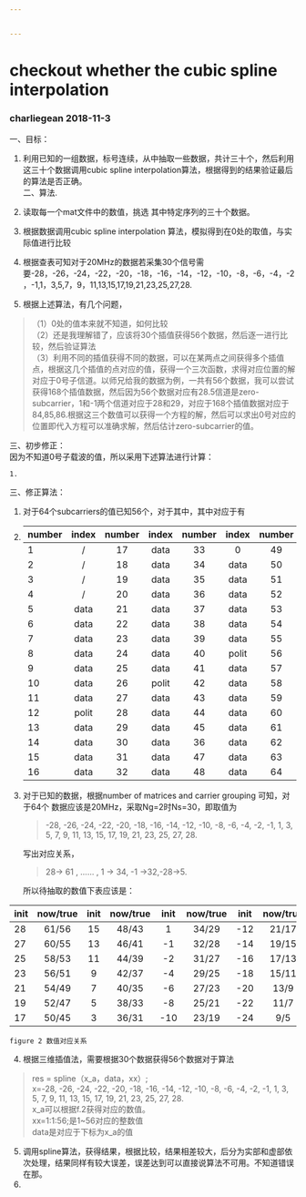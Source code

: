 ```yaml
---


---
```


<h1 id="checkout-whether-the-cubic-spline-interpolation">checkout whether the cubic spline interpolation</h1>
<h3 id="charliegean--2018-11-3">charliegean  2018-11-3</h3>
<p>一、目标：</p>
<ol>
<li>
<p>利用已知的一组数据，标号连续，从中抽取一些数据，共计三十个，然后利用这三十个数据调用cubic spline interpolation算法，根据得到的结果验证最后的算法是否正确。<br>
二、算法.</p>
</li>
<li>
<p>读取每一个mat文件中的数值，挑选 其中特定序列的三十个数据。</p>
</li>
<li>
<p>根据数据调用cubic spline interpolation 算法，模拟得到在0处的取值，与实际值进行比较</p>
</li>
<li>
<p>根据查表可知对于20MHz的数据若采集30个信号需要-28，-26，-24，-22，-20，-18，-16，-14，-12，-10，-8，-6，-4，-2，-1,1，3,5,7，9，11,13,15,17,19,21,23,25,27,28.</p>
</li>
<li>
<p>根据上述算法，有几个问题，</p>
</li>
</ol>
<blockquote>
<p>（1）0处的值本来就不知道，如何比较<br>
（2）还是我理解错了，应该将30个插值获得56个数据，然后逐一进行比较，然后验证算法<br>
（3）利用不同的插值获得不同的数据，可以在某两点之间获得多个插值点，根据这几个插值的点对应的值，获得一个三次函数，求得对应位置的解对应于0号子信道。以师兄给我的数据为例，一共有56个数据，我可以尝试获得168个插值数据，然后因为56个数据对应有28.5信道是zero-subcarrier，1和-1两个信道对应于28和29，对应于168个插值数据对应于84,85,86.根据这三个数值可以获得一个方程的解，然后可以求出0号对应的位置即代入方程可以准确求解，然后估计zero-subcarrier的值。</p>
</blockquote>
<p>三、初步修正：<br>
因为不知道0号子载波的值，所以采用下述算法进行计算：</p>
<pre><code>1. 
</code></pre>
<p>三、修正算法：</p>
<ol>
<li>
<p>对于64个subcarriers的值已知56个，对于其中，其中对应于有</p>
</li>
<li>

<table>
<thead>
<tr>
<th>number</th>
<th align="center">index</th>
<th align="center">number</th>
<th align="center">index</th>
<th align="center">number</th>
<th align="center">index</th>
<th align="center">number</th>
<th align="right">index</th>
</tr>
</thead>
<tbody>
<tr>
<td>1</td>
<td align="center">/</td>
<td align="center">17</td>
<td align="center">data</td>
<td align="center">33</td>
<td align="center">0</td>
<td align="center">49</td>
<td align="right">data</td>
</tr>
<tr>
<td>2</td>
<td align="center">/</td>
<td align="center">18</td>
<td align="center">data</td>
<td align="center">34</td>
<td align="center">data</td>
<td align="center">50</td>
<td align="right">data</td>
</tr>
<tr>
<td>3</td>
<td align="center">/</td>
<td align="center">19</td>
<td align="center">data</td>
<td align="center">35</td>
<td align="center">data</td>
<td align="center">51</td>
<td align="right">data</td>
</tr>
<tr>
<td>4</td>
<td align="center">/</td>
<td align="center">20</td>
<td align="center">data</td>
<td align="center">36</td>
<td align="center">data</td>
<td align="center">52</td>
<td align="right">data</td>
</tr>
<tr>
<td>5</td>
<td align="center">data</td>
<td align="center">21</td>
<td align="center">data</td>
<td align="center">37</td>
<td align="center">data</td>
<td align="center">53</td>
<td align="right">data</td>
</tr>
<tr>
<td>6</td>
<td align="center">data</td>
<td align="center">22</td>
<td align="center">data</td>
<td align="center">38</td>
<td align="center">data</td>
<td align="center">54</td>
<td align="right">polit</td>
</tr>
<tr>
<td>7</td>
<td align="center">data</td>
<td align="center">23</td>
<td align="center">data</td>
<td align="center">39</td>
<td align="center">data</td>
<td align="center">55</td>
<td align="right">data</td>
</tr>
<tr>
<td>8</td>
<td align="center">data</td>
<td align="center">24</td>
<td align="center">data</td>
<td align="center">40</td>
<td align="center">polit</td>
<td align="center">56</td>
<td align="right">data</td>
</tr>
<tr>
<td>9</td>
<td align="center">data</td>
<td align="center">25</td>
<td align="center">data</td>
<td align="center">41</td>
<td align="center">data</td>
<td align="center">57</td>
<td align="right">data</td>
</tr>
<tr>
<td>10</td>
<td align="center">data</td>
<td align="center">26</td>
<td align="center">polit</td>
<td align="center">42</td>
<td align="center">data</td>
<td align="center">58</td>
<td align="right">data</td>
</tr>
<tr>
<td>11</td>
<td align="center">data</td>
<td align="center">27</td>
<td align="center">data</td>
<td align="center">43</td>
<td align="center">data</td>
<td align="center">59</td>
<td align="right">data</td>
</tr>
<tr>
<td>12</td>
<td align="center">polit</td>
<td align="center">28</td>
<td align="center">data</td>
<td align="center">44</td>
<td align="center">data</td>
<td align="center">60</td>
<td align="right">data</td>
</tr>
<tr>
<td>13</td>
<td align="center">data</td>
<td align="center">29</td>
<td align="center">data</td>
<td align="center">45</td>
<td align="center">data</td>
<td align="center">61</td>
<td align="right">data</td>
</tr>
<tr>
<td>14</td>
<td align="center">data</td>
<td align="center">30</td>
<td align="center">data</td>
<td align="center">36</td>
<td align="center">data</td>
<td align="center">62</td>
<td align="right">/</td>
</tr>
<tr>
<td>15</td>
<td align="center">data</td>
<td align="center">31</td>
<td align="center">data</td>
<td align="center">47</td>
<td align="center">data</td>
<td align="center">63</td>
<td align="right">/</td>
</tr>
<tr>
<td>16</td>
<td align="center">data</td>
<td align="center">32</td>
<td align="center">data</td>
<td align="center">48</td>
<td align="center">data</td>
<td align="center">64</td>
<td align="right">/</td>
</tr>
</tbody>
</table></li>
<li>
<p>对于已知的数据，根据number of matrices and carrier grouping 可知，对于64个 数据应该是20MHz，采取Ng=2时Ns=30，即取值为</p>
<blockquote>
<p>-28, -26, -24, -22, -20, -18, -16, -14, -12, -10, -8, -6, -4, -2, -1, 1, 3, 5, 7, 9, 11, 13, 15, 17, 19, 21, 23, 25, 27, 28.</p>
</blockquote>
<p>写出对应关系，</p>
<blockquote>
<p>28-&gt; 61 , …… , 1 -&gt; 34, -1 -&gt;32,-28-&gt;5.</p>
</blockquote>
<p>所以待抽取的数值下表应该是：</p>
</li>
</ol>

<table>
<thead>
<tr>
<th>init</th>
<th align="center">now/true</th>
<th align="center">init</th>
<th align="center">now/true</th>
<th align="center">init</th>
<th align="center">now/true</th>
<th align="center">init</th>
<th align="center">now/true</th>
<th align="center">init</th>
<th align="center">now/true</th>
</tr>
</thead>
<tbody>
<tr>
<td>28</td>
<td align="center">61/56</td>
<td align="center">15</td>
<td align="center">48/43</td>
<td align="center">1</td>
<td align="center">34/29</td>
<td align="center">-12</td>
<td align="center">21/17</td>
<td align="center">-26</td>
<td align="center">7/3</td>
</tr>
<tr>
<td>27</td>
<td align="center">60/55</td>
<td align="center">13</td>
<td align="center">46/41</td>
<td align="center">-1</td>
<td align="center">32/28</td>
<td align="center">-14</td>
<td align="center">19/15</td>
<td align="center">-28</td>
<td align="center">5/1</td>
</tr>
<tr>
<td>25</td>
<td align="center">58/53</td>
<td align="center">11</td>
<td align="center">44/39</td>
<td align="center">-2</td>
<td align="center">31/27</td>
<td align="center">-16</td>
<td align="center">17/13</td>
<td align="center"></td>
<td align="center"></td>
</tr>
<tr>
<td>23</td>
<td align="center">56/51</td>
<td align="center">9</td>
<td align="center">42/37</td>
<td align="center">-4</td>
<td align="center">29/25</td>
<td align="center">-18</td>
<td align="center">15/11</td>
<td align="center"></td>
<td align="center"></td>
</tr>
<tr>
<td>21</td>
<td align="center">54/49</td>
<td align="center">7</td>
<td align="center">40/35</td>
<td align="center">-6</td>
<td align="center">27/23</td>
<td align="center">-20</td>
<td align="center">13/9</td>
<td align="center"></td>
<td align="center"></td>
</tr>
<tr>
<td>19</td>
<td align="center">52/47</td>
<td align="center">5</td>
<td align="center">38/33</td>
<td align="center">-8</td>
<td align="center">25/21</td>
<td align="center">-22</td>
<td align="center">11/7</td>
<td align="center"></td>
<td align="center"></td>
</tr>
<tr>
<td>17</td>
<td align="center">50/45</td>
<td align="center">3</td>
<td align="center">36/31</td>
<td align="center">-10</td>
<td align="center">23/19</td>
<td align="center">-24</td>
<td align="center">9/5</td>
<td align="center"></td>
<td align="center"></td>
</tr>
</tbody>
</table><pre><code>figure 2 数值对应关系
</code></pre>
<ol start="4">
<li>根据三维插值法，需要根据30个数据获得56个数据对于算法</li>
</ol>
<blockquote>
<p>res = spline（x_a，data，xx）;<br>
x=-28, -26, -24, -22, -20, -18, -16, -14, -12, -10, -8, -6, -4, -2, -1, 1, 3, 5, 7, 9, 11, 13, 15, 17, 19, 21, 23, 25, 27, 28.<br>
x_a可以根据f.2获得对应的数值。<br>
xx=1:1:56;是1~56对应的整数值<br>
data是对应于下标为x_a的值</p>
</blockquote>
<ol start="5">
<li>调用spline算法，获得结果，根据比较，结果相差较大，后分为实部和虚部依次处理，结果同样有较大误差，误差达到可以直接说算法不可用。不知道错误在那。</li>
<li></li>
</ol>

